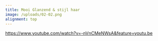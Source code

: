 ```yaml
---
title: Mooi Glanzend & stijl haar
image: /uploads/02-02.png
alignment: top
---
```


https://www.youtube.com/watch?v=-nVnCMeNWsA&feature=youtu.be&nbsp;

&nbsp;
